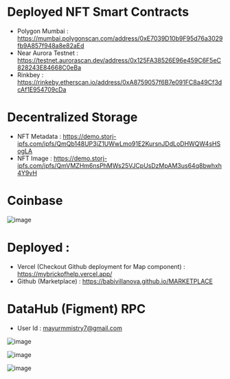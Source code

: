 # Deployed NFT Smart Contracts 
* Polygon Mumbai : https://mumbai.polygonscan.com/address/0xE7039D10b9F95d76a3029fb9A857f948a8e82aEd
* Near Aurora Testnet : https://testnet.aurorascan.dev/address/0x125FA38526E96e459C6F5eC828243E84668C0eBa
* Rinkbey : https://rinkeby.etherscan.io/address/0xA8759057f6B7e091FC8a49Cf3dcAf1E954709cDa

# Decentralized Storage
* NFT Metadata : https://demo.storj-ipfs.com/ipfs/QmQb148UP3jZ1UWwLmo91E2KursnJDdLoDHWQW4sHSogLA
* NFT Image : https://demo.storj-ipfs.com/ipfs/QmVMZHm6nsPhMWs25VJCpUsDzMpAM3us64q8bwhxh4Y9vH

# Coinbase
![image](https://user-images.githubusercontent.com/7644450/169701020-ad59d8bb-bc1d-46c5-89a7-0e17757ad5a8.png)

# Deployed :
* Vercel (Checkout Github deployment for Map component) : https://mybrickofhelp.vercel.app/
* Github (Marketplace) : https://babivillanova.github.io/MARKETPLACE

# DataHub (Figment) RPC
* User Id : mayurmmistry7@gmail.com

![image](https://user-images.githubusercontent.com/7644450/169700510-a2cd043c-7c77-4831-ab73-b935c98b5db4.png)

![image](https://user-images.githubusercontent.com/7644450/169700529-a526877e-0f70-4af8-a1b7-021d1dd1dfa6.png)

![image](https://user-images.githubusercontent.com/7644450/169700562-ea3f6076-0599-426c-9148-73d7692a68c7.png)

